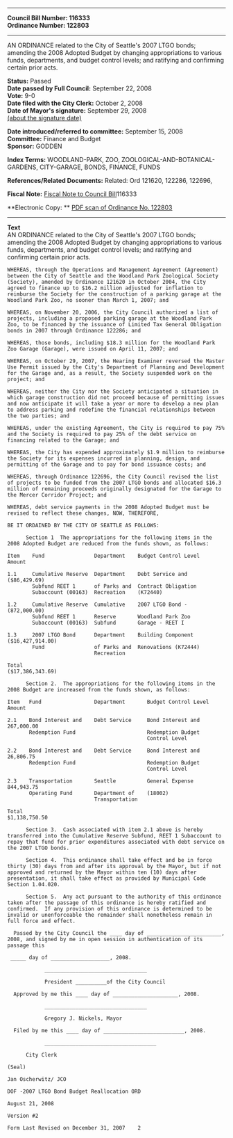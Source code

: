 * * * * *  
  
**Council Bill Number: [](#h0)[](#h2)116333**   
**Ordinance Number: 122803**  
  
* * * * *  
  
AN ORDINANCE related to the City of Seattle's 2007 LTGO bonds; amending the 2008 Adopted Budget by changing appropriations to various funds, departments, and budget control levels; and ratifying and confirming certain prior acts.  
  
**Status:** Passed   
**Date passed by Full Council:** September 22, 2008   
**Vote:** 9-0   
**Date filed with the City Clerk:** October 2, 2008   
**Date of Mayor's signature:** September 29, 2008   
[(about the signature date)](/~public/approvaldate.htm)   
  
  
**Date introduced/referred to committee:** September 15, 2008   
**Committee:** Finance and Budget   
**Sponsor:** GODDEN   
  
**Index Terms:** WOODLAND-PARK, ZOO, ZOOLOGICAL-AND-BOTANICAL-GARDENS, CITY-GARAGE, BONDS, FINANCE, FUNDS  
  
**References/Related Documents:** Related: Ord 121620, 122286, 122696,  
  
**Fiscal Note:** [Fiscal Note to Council Bill](http://clerk.seattle.gov/~public/fnote/116333.htm)[](#h1)[](#h3)116333  
  
**Electronic Copy: ** [PDF scan of Ordinance No. 122803](/~archives/Ordinances/Ord_122803.pdf)  
  
* * * * *  
  
**Text**  
    AN ORDINANCE related to the City of Seattle's 2007 LTGO bonds;  
    amending the 2008 Adopted Budget by changing appropriations to various  
    funds, departments, and budget control levels; and ratifying and  
    confirming certain prior acts.  
  
    WHEREAS, through the Operations and Management Agreement (Agreement)  
    between the City of Seattle and the Woodland Park Zoological Society  
    (Society), amended by Ordinance 121620 in October 2004, the City  
    agreed to finance up to $16.2 million adjusted for inflation to  
    reimburse the Society for the construction of a parking garage at the  
    Woodland Park Zoo, no sooner than March 1, 2007; and  
  
    WHEREAS, on November 20, 2006, the City Council authorized a list of  
    projects, including a proposed parking garage at the Woodland Park  
    Zoo, to be financed by the issuance of Limited Tax General Obligation  
    bonds in 2007 through Ordinance 122286; and  
  
    WHEREAS, those bonds, including $18.3 million for the Woodland Park  
    Zoo Garage (Garage), were issued on April 11, 2007; and  
  
    WHEREAS, on October 29, 2007, the Hearing Examiner reversed the Master  
    Use Permit issued by the City's Department of Planning and Development  
    for the Garage and, as a result, the Society suspended work on the  
    project; and  
  
    WHEREAS, neither the City nor the Society anticipated a situation in  
    which garage construction did not proceed because of permitting issues  
    and now anticipate it will take a year or more to develop a new plan  
    to address parking and redefine the financial relationships between  
    the two parties; and  
  
    WHEREAS, under the existing Agreement, the City is required to pay 75%  
    and the Society is required to pay 25% of the debt service on  
    financing related to the Garage; and  
  
    WHEREAS, the City has expended approximately $1.9 million to reimburse  
    the Society for its expenses incurred in planning, design, and  
    permitting of the Garage and to pay for bond issuance costs; and  
  
    WHEREAS, through Ordinance 122696, the City Council revised the list  
    of projects to be funded from the 2007 LTGO bonds and allocated $16.3  
    million of remaining proceeds originally designated for the Garage to  
    the Mercer Corridor Project; and  
  
    WHEREAS, debt service payments in the 2008 Adopted Budget must be  
    revised to reflect these changes, NOW, THEREFORE,  
  
    BE IT ORDAINED BY THE CITY OF SEATTLE AS FOLLOWS:  
  
          Section 1  The appropriations for the following items in the  
    2008 Adopted Budget are reduced from the funds shown, as follows:  
  
    Item    Fund                Department    Budget Control Level              Amount  
  
    1.1     Cumulative Reserve  Department    Debt Service and            ($86,429.69)  
            Subfund REET 1      of Parks and  Contract Obligation  
            Subaccount (00163)  Recreation    (K72440)  
  
    1.2     Cumulative Reserve  Cumulative    2007 LTGO Bond -            (872,000.00)  
            Subfund REET 1      Reserve       Woodland Park Zoo  
            Subaccount (00163)  Subfund       Garage - REET I  
  
    1.3     2007 LTGO Bond      Department    Building Component      ($16,427,914.00)  
            Fund                of Parks and  Renovations (K72444)  
                                Recreation  
  
    Total                                                             ($17,386,343.69)  
  
          Section 2.  The appropriations for the following items in the  
    2008 Budget are increased from the funds shown, as follows:  
  
    Item   Fund                 Department       Budget Control Level           Amount  
  
    2.1    Bond Interest and    Debt Service     Bond Interest and          267,000.00  
           Redemption Fund                       Redemption Budget  
                                                 Control Level  
  
    2.2    Bond Interest and    Debt Service     Bond Interest and           26,806.75  
           Redemption Fund                       Redemption Budget  
                                                 Control Level  
  
    2.3    Transportation       Seattle          General Expense            844,943.75  
           Operating Fund       Department of    (18002)  
                                Transportation  
  
    Total                                                                $1,138,750.50  
  
          Section 3.  Cash associated with item 2.1 above is hereby  
    transferred into the Cumulative Reserve Subfund, REET 1 Subaccount to  
    repay that fund for prior expenditures associated with debt service on  
    the 2007 LTGO bonds.  
  
          Section 4.  This ordinance shall take effect and be in force  
    thirty (30) days from and after its approval by the Mayor, but if not  
    approved and returned by the Mayor within ten (10) days after  
    presentation, it shall take effect as provided by Municipal Code  
    Section 1.04.020.  
  
          Section 5.  Any act pursuant to the authority of this ordinance  
    taken after the passage of this ordinance is hereby ratified and  
    confirmed.  If any provision of this ordinance is determined to be  
    invalid or unenforceable the remainder shall nonetheless remain in  
    full force and effect.  
  
      Passed by the City Council the ____ day of ________________________,  
    2008, and signed by me in open session in authentication of its  
    passage this  
  
     _____ day of ___________________, 2008.  
  
                _________________________________  
  
                President __________of the City Council  
  
      Approved by me this ____ day of _____________________, 2008.  
  
                _________________________________  
  
                Gregory J. Nickels, Mayor  
  
      Filed by me this ____ day of __________________________, 2008.  
  
                ____________________________________  
  
          City Clerk  
  
    (Seal)  
  
    Jan Oscherwitz/ JCO  
  
    DOF -2007 LTGO Bond Budget Reallocation ORD  
  
    August 21, 2008  
  
    Version #2  
  
    Form Last Revised on December 31, 2007    2  
